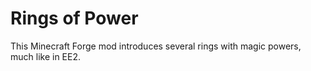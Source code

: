 Rings of Power==============This Minecraft Forge mod introduces several rings with magic powers, much like in EE2.